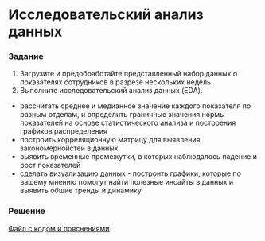 # Исследовательский анализ данных

### Задание
1. Загрузите и предобработайте представленный набор данных о показателях сотрудников в разрезе нескольких недель.
2. Выполните исследовательский анализ данных (EDA).
  - рассчитать среднее и медианное значение каждого показателя по разным отделам, и определить граничные значения нормы показателей на основе статистического анализа и построения графиков распределения
  - построить корреляционную матрицу для выявления закономернойстей в данных
  - выявить временные промежутки, в которых наблюдалось падение и рост показателей
  - сделать визуализацию данных - построить графики, которые по вашему мнению помогут найти полезные инсайты в данных и выявить общие тренды и динамику

### Решение
[Файл с кодом и пояснениями](/Projects/10_Test_tasks/Task_5/Solution.ipynb)
